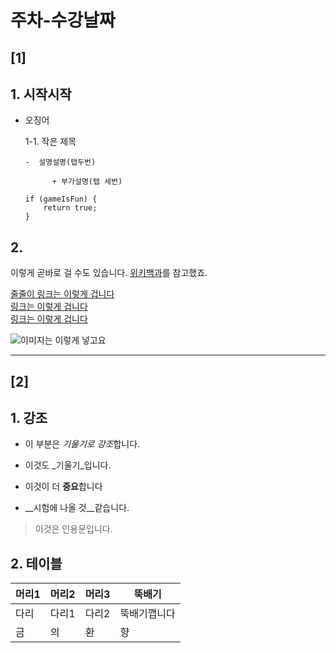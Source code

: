 
# 주차-수강날짜

## [1]


## 1. 시작시작

- 오징어

   1-1. 작은 제목

      -  설명설명(탭두번)

            + 부가설명(탭 세번)
    ```
    if (gameIsFun) {
        return true;
    }
    ```



## 2.

 이렇게 곧바로 걸 수도 있습니다. [위키백과][wiki]를 참고했죠.

 [wiki]: https://namu.wiki/w/%EB%A7%88%ED%81%AC%EB%8B%A4%EC%9A%B4 "위키백과 Markdown 항목"


[줄줄이 링크는 이렇게 겁니다](URL)<br>
[링크는 이렇게 겁니다](URL)<br>
[링크는 이렇게 겁니다](URL)<br>


![이미지는 이렇게 넣고요](이미지파일URL)

--------------

## [2]


## 1. 강조

- 이 부분은 *기울기로 강조*합니다.
- 이것도 _기울기_입니다.


- 이것이 더 **중요**합니다
- __시험에 나올 것__같습니다.

> 이것은 인용문입니다.


## 2. 테이블

머리1 | 머리2 | 머리3 | 뚝배기
---- | ---- | ---- | ----
다리 | 다리1 | 다리2 | 뚝배기깹니다
금 | 의 | 환 | 향

